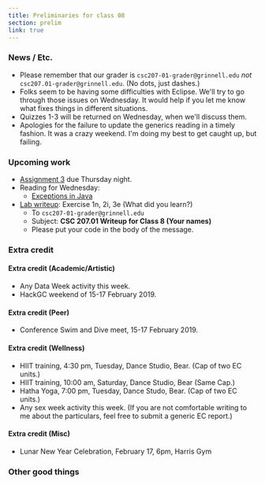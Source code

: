 ```yaml
---
title: Preliminaries for class 08
section: prelim
link: true
---
```

### News / Etc.

* Please remember that our grader is `csc207-01-grader@grinnell.edu` 
  *not* `csc207.01-grader@grinnell.edu`.  (No dots, just dashes.)
* Folks seem to be having some difficulties with Eclipse.  We'll try to
  go through those issues on Wednesday.  It would help if you let me
  know what fixes things in different situations.
* Quizzes 1-3 will be returned on Wednesday, when we'll discuss them.
* Apologies for the failure to update the generics reading in a timely
  fashion.  It was a crazy weekend.  I'm doing my best to get caught up,
  but failing.

### Upcoming work

* [Assignment 3](../assignments/assignment03) due Thursday night.
* Reading for Wednesday:
    * [Exceptions in Java](../readings/exceptions)
* [Lab writeup](../writeups/writeup08): Exercise 1n, 2i, 3e (What did you learn?)
    * To `csc207-01-grader@grinnell.edu`
    * Subject: **CSC 207.01 Writeup for Class 8 (Your names)**
    * Please put your code in the body of the message.

### Extra credit

#### Extra credit (Academic/Artistic)

* Any Data Week activity this week.
* HackGC weekend of 15-17 February 2019.

#### Extra credit (Peer)

* Conference Swim and Dive meet, 15-17 February 2019.  

#### Extra credit (Wellness)

* HIIT training, 4:30 pm, Tuesday, Dance Studio, Bear.  (Cap of two EC units.)
* HIIT training, 10:00 am, Saturday, Dance Studio, Bear (Same Cap.)
* Hatha Yoga, 7:00 pm, Tuesday, Dance Studo, Bear.  (Cap of two EC units.)
* Any sex week activity this week.  (If you are not comfortable writing
  to me about the particulars, feel free to submit a generic EC report.)

#### Extra credit (Misc)

* Lunar New Year Celebration, February 17, 6pm, Harris Gym

### Other good things

